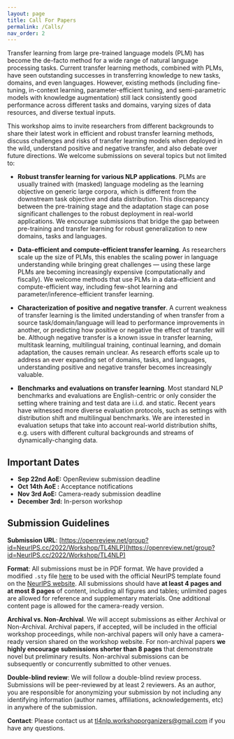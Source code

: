 ```yaml
---
layout: page
title: Call For Papers
permalink: /Calls/
nav_order: 2
---
```


Transfer learning from large pre-trained language models (PLM) has become the de-facto method for a wide range of natural language processing tasks. Current transfer learning methods, combined with PLMs, have seen outstanding successes in transferring knowledge to new tasks, domains, and even languages. However, existing methods (including fine-tuning, in-context learning, parameter-efficient tuning, and semi-parametric models with knowledge augmentation) still lack consistently good performance across different tasks and domains, varying sizes of data resources, and diverse textual inputs. 

This workshop aims to invite researchers from different backgrounds to share their latest work in efficient and robust transfer learning methods, discuss challenges and risks of transfer learning models when deployed in the wild, understand positive and negative transfer, and also debate over future directions. We welcome submissions on several topics but not limited to:

- **Robust transfer learning for various NLP applications**. PLMs are usually trained with (masked) language modeling as the learning objective on generic large corpora, which is different from the downstream task objective and data distribution. This discrepancy between the pre-training stage and the adaptation stage can pose significant challenges to the robust deployment in real-world applications. We encourage submissions that bridge the gap between pre-training and transfer learning for robust generalization to new domains, tasks and languages.

- **Data-efficient and compute-efficient transfer learning**. As researchers scale up the size of PLMs, this enables the scaling power in language understanding while bringing great challenges — using these large PLMs are becoming increasingly expensive (computationally and fiscally). We welcome methods that use PLMs in a data-efficient and compute-efficient way, including few-shot learning and parameter/inference-efficient transfer learning.

- **Characterization of positive and negative transfer**. A current weakness of transfer learning is the limited understanding of when transfer from a source task/domain/language will lead to performance improvements in another, or predicting how positive or negative the effect of transfer will be. Although negative transfer is a known issue in transfer learning, multitask learning, multilingual training, continual learning, and domain adaptation, the causes remain unclear. As research efforts scale up to address an ever expanding set of domains, tasks, and languages, understanding positive and negative transfer becomes increasingly valuable.

- **Benchmarks and evaluations on transfer learning**.  Most standard NLP benchmarks and evaluations are English-centric or only consider the setting where training and test data are i.i.d. and static. Recent years have witnessed more diverse evaluation protocols, such as settings with distribution shift and multilingual benchmarks. We are interested in evaluation setups that take into account real-world distribution shifts, e.g. users with different cultural backgrounds and streams of dynamically-changing data.

## Important Dates

* **Sep 22nd AoE:** OpenReview submission deadline
* **Oct 14th AoE :** Acceptance notifications
* **Nov 3rd AoE:** Camera-ready submission deadline
* **December 3rd:** In-person workshop

## Submission Guidelines

**Submission URL**: [https://openreview.net/group?id=NeurIPS.cc/2022/Workshop/TL4NLP](https://openreview.net/group?id=NeurIPS.cc/2022/Workshop/TL4NLP)

**Format**: All submissions must be in PDF format. We have provided a modified `.sty` file [here](neurips_2022.sty) to be used with the official NeurIPS template found on the [NeurIPS website](https://neurips.cc/Conferences/2022/PaperInformation/StyleFiles). All submissions should have **at least 4 pages and at most 8 pages** of content, including all figures and tables; unlimited pages are allowed for reference and supplementary materials. One additional content page is allowed for the camera-ready version.

**Archival vs. Non-Archival**. We will accept submissions as either Archival or Non-Archival. Archival papers, if accepted, will be included in the official workshop proceedings, while non-archival papers will only have a camera-ready version shared on the workshop website. For non-archival papers **we highly encourage submissions shorter than 8 pages** that demonstrate novel but preliminary results. Non-archival submissions can be subsequently or concurrently submitted to other venues.

**Double-blind review**: We will follow a double-blind review process. Submissions will be peer-reviewed by at least 2 reviewers. As an author, you are responsible for anonymizing your submission by not including any identifying information (author names, affiliations, acknowledgements, etc) in anywhere of the submission.

**Contact**: Please contact us at <tl4nlp.workshoporganizers@gmail.com> if you have any questions.

<!-- ## Topics

We welcome archival and non-archival submissions on theory and applications that relate to transfer learning in NLP including, but not limited to:
- Predicting and quantifying transferability
- Characterizing positive and negative transfer
- Modular Transfer Learning
- Parameter-efficient and Computationally Efficient Transfer
- Domain Adaptation
- Task Transfer
- Multitask, Continual, and Meta Learning
- Cross-lingual Transfer
- Robustness and Generalizability
- Datasets and Tasks for Pre-training and Intermediate fine-tuning. 
- Inductive Transfer Bias in Model Architectures
- Unsupervised/Self-supervised Learning for Transfer (eg. GPT-3)
- Multitask Learning for zero-shot task generalization (eg. T0, FLAN, etc.)



## Formats

TBA

## Submission Guidelines

TBA -->

